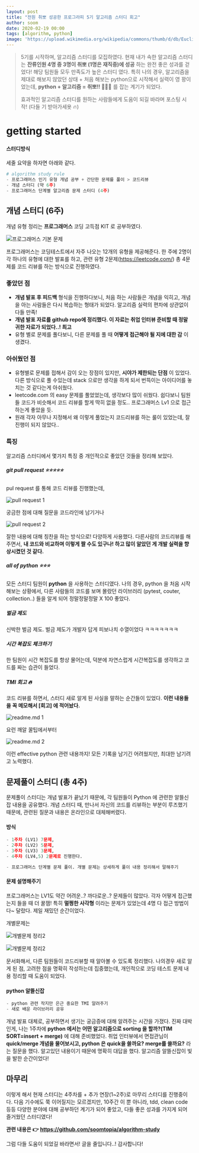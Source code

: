 ```yaml
---
layout: post
title: "전원 취뽀 성공한 프로그라피 5기 알고리즘 스터디 회고"
author: soom
date: 2020-02-19 00:00
tags: [algorithm, python]
image: 'https://upload.wikimedia.org/wikipedia/commons/thumb/d/db/Euclid_flowchar t.svg/440px-Euclid_flowchart.svg.png'
---
```


> 5기를 시작하며, 알고리즘 스터디를 모집하였다. 현재 내가 속한 알고리즘 스터디는 __잔류인원 4명 중 3명이 취뽀 (1명은 재직중)에 성공__ 하는 완전 좋은 성과를 걷었다! 해당 팀원들 모두 만족도가 높은 스터디 였다. 특히 나의 경우, 알고리즘을 제대로 해보지 않았던 상태 + 처음 해보는 python으로 시작해서 실력이 영 꽝이었는데, __python + 알고리즘 = 취뽀!! 🐰🐰🐰__ 를 잡는 계기가 되었다.
>
> 효과적인 알고리즘 스터디를 원하는 사람들에게 도움이 되길 바라며 포스팅 시작! (다들 기 받아가세욧 🔥)


# getting started

#### 스터디방식

세줄 요약을 하자면 아래와 같다.

```python
# algorithm study rule 
- 프로그래머스 인기 유형 개념 공부 + 간단한 문제를 풀이 > 코드리뷰 
- 개념 스터디 (약 6주)
- 프로그래머스 단계별 알고리즘 문제 스터디 (4주)
```



## 개념 스터디 (6주)

개념 유형 정리는 __프로그래머스__ 코딩 고득점 KIT 로 공부하였다.

![프로그래머스 기본 문제](/assets/posts/soomtopia/week10algorithm/4.png)

프로그래머스는 코딩테스트에서 자주 나오는 12개의 유형을 제공해준다. 한 주에 2명이 각 하나의 유형에 대한 발표를 하고, 관련 유형 2문제(https://leetcode.com/) 총 4문제를 코드 리뷰를 하는 방식으로 진행하였다. 



### 좋았던 점

- __개념 발표 후 피드백__ 형식을 진행하다보니, 처음 하는 사람들은 개념을 익히고, 개념을 아는 사람들은 다시 복습하는 형태가 되었다. 알고리즘 실력의 편차에 상관없이 다들 만족!
- __개념 발표 자료를 github repo에 정리했다. 이 자료는 취업 인터뷰 준비할 때 정말 귀한 자료가 되었다..! 최고__
- 유형 별로 문제를 풀다보니, 다른 문제를 풀 때 __어떻게 접근해야 될 지에 대한 감__ 이 생겼다.

### 아쉬웠던 점

- 유형별로 문제를 접해서 감이 오는 장점이 있지만, __시야가 제한되는 단점__ 이 있었다. 다른 방식으로 풀 수있는데 stack 으로만 생각을 하게 되서 번뜩이는 아이디어를 놓치는 것 같다는게 아쉬웠다. 
- leetcode.com 의 easy 문제를 풀었었는데, 생각보다 많이 쉬웠다. 쉽다보니 팀원들 코드가 비슷해서 코드 리뷰를 할게 딱히 없을 정도.. 프로그래머스 Lv1 으로 접근하는게 좋았을 듯.
- 원래 각자 아무나 지정해서 왜 이렇게 풀었는지 코드리뷰를 하는 룰이 있었는데, 잘 진행이 되지 않았다..



### 특징

알고리즘 스터디에서 몇가지 특징 중 개인적으로 좋았던 것들을 정리해 보았다.

##### git pull request ⭐️⭐️⭐️⭐️⭐️

pul request 를 통해 코드 리뷰를 진행했는데,

![pull request 1](/assets/posts/soomtopia/week10algorithm/0.png)

궁금한 점에 대해 질문을 코드라인에 남기거나

![pull request 2](/assets/posts/soomtopia/week10algorithm/1.png)

잘한 내용에 대해 칭찬을 하는 방식으로! 다양하게 사용했다. 다른사람의 코드리뷰를 해주면서, __내 코드와 비교하며 이렇게 짤 수도 있구나! 하고 많이 알았던 게 개발 실력을 향상시켰던 것 같다.__ 

##### all of python ⭐️⭐️⭐️

모든 스터디 팀원이 __python__ 을 사용하는 스터디였다. 나의 경우, python 을 처음 시작해보는 상황에서, 다른 사람들의 코드를 보며 몰랐던 라이브러리 (pytest, couter, collection..) 들을 알게 되어 정말정말정말 X 100 좋았다.

##### 벌금 제도

신박한 벌금 제도. 벌금 제도가 개발자 답게 피보나치 수열이었다 ㅋㅋㅋㅋㅋㅋㅋ 

##### 시간 복잡도 체크하기

한 팀원이 시간 복잡도를 항상 물어는데, 덕분에 자연스럽게 시간복잡도를 생각하고 코드를 짜는 습관이 들었다.

##### TMI 회고 🔥

코드 리뷰를 하면서, 스터디 새로 알게 된 사실을 말하는 순간들이 있었다. __이런 내용들을 꼭 메모해서 [회고] 에 적어놨다.__ 

![readme.md 1](/assets/posts/soomtopia/week10algorithm/2.png)

요런 깨알 꿀팁에서부터

![readme.md 2](/assets/posts/soomtopia/week10algorithm/3.png)

이런 effective python 관련 내용까지! 모든 기록을 남기긴 어려웠지만, 최대한 남기려고 노력했다.



## 문제풀이 스터디 (총 4주)

문제풀이 스터디는 개념 발표가 끝났기 때문에, 각 팀원들이 Python 에 관련한 알뜰신잡 내용을 공유했다. 개념 스터디 때, 만나서 자신의 코드를 리뷰하는 부분이 루즈했기 때문에, 관련된 질문과 내용은 온라인으로 대체해버렸다.

#### 방식

```python
- 1주차 (LV1) 7문제,
- 2주차 (LV2) 5문제,
- 3주차 (LV3) 3문제,
- 4주차 (LV4,5) 2문제로 진행한다.

- 프로그래머스 단계별 문제 풀이. 개별 문제는 상세하게 풀이 내용 정리해서 말해주기
```

#### 문제 설명해주기 

프로그래머스는 LV1도 약간 어려운..? 까다로운..? 문제들이 많았다. 각자 어떻게 접근했는지 들을 때 더 꿀잼! 특히 **멀쩡한 사각형** 이라는 문제가 있었는데 4명 다 접근 방법이 다~ 달랐다. 제일 재밌던 순간이었다. 

개별문제는

![개별문제 정리2](/assets/posts/soomtopia/week10algorithm/5.png)

![개별문제 정리2](/assets/posts/soomtopia/week10algorithm/6.png)

문서화해서, 다른 팀원들이 코드리뷰할 때 알아볼 수 있도록 정리했다. 나의경우 새로 알게 된 점, 고려한 점을 명확히 작성하는데 집중했는데, 개인적으로 코딩 테스트 문제 내용 정리할 때 도움이 되었다.

#### python 알뜰신잡

```python
- python 관련 작지만 은근 중요한 TMI 알려주기 
- 새로 배운 라이브러리 공유
```

개념 발표 대체로, 공부하면서 생기는 궁금증에 대해 알려주는 시간을 가졌다. 진짜 대박인게, 나는 1주차에  __python 에서는 어떤 알고리즘으로 sorting 을 할까?(TIM SORT=insert + merge)__ 에 대해 준비했었다. 취업 인터뷰에서 면접관님이 __quick/merge 개념을 물어보시고, python 은 quick을 쓸까요? merge를 쓸까요?__ 라는 질문을 했다. 알고있던 내용이기 때문에 명확히 대답을 했다. 알고리즘 알뜰신잡이 빛을 발한 순간이었다! 
 

## 마무리

이렇게 해서 현재 스터디는 4주차를  + 추가 연장(1~2주)로 마무리 스터디를 진행중이다. 다음 기수에도 쭉 이어질지는 모르겠지만, 10주간 이 뿐 아니라, tdd, clean code 등등 다양한 분야에 대해 공부하던 계기가 되어 좋았고, 다들 좋은 성과를 가지게 되어 즐거웠던 스터디였다!


__관련 내용은 👉 <https://github.com/soomtopia/algorithm-study>__

그럼 다들 도움이 되었길 바라면서! 글을 줄입니다..! 감사합니다! 